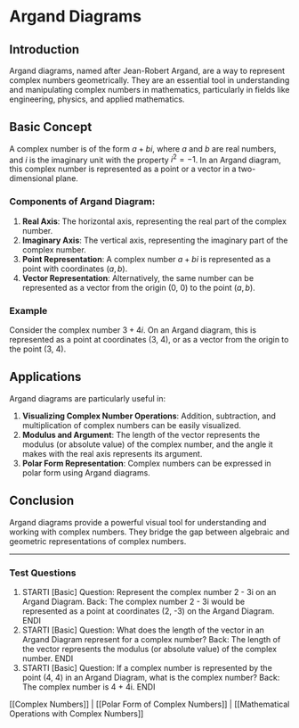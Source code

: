 # Argand Diagrams

## Introduction
Argand diagrams, named after Jean-Robert Argand, are a way to represent complex numbers geometrically. They are an essential tool in understanding and manipulating complex numbers in mathematics, particularly in fields like engineering, physics, and applied mathematics.

## Basic Concept
A complex number is of the form $a + bi$, where $a$ and $b$ are real numbers, and $i$ is the imaginary unit with the property $i^2 = -1$. In an Argand diagram, this complex number is represented as a point or a vector in a two-dimensional plane.

### Components of Argand Diagram:
1. **Real Axis**: The horizontal axis, representing the real part of the complex number.
2. **Imaginary Axis**: The vertical axis, representing the imaginary part of the complex number.
3. **Point Representation**: A complex number $a + bi$ is represented as a point with coordinates $(a, b)$.
4. **Vector Representation**: Alternatively, the same number can be represented as a vector from the origin (0, 0) to the point $(a, b)$.

### Example
Consider the complex number $3 + 4i$. On an Argand diagram, this is represented as a point at coordinates (3, 4), or as a vector from the origin to the point (3, 4).

## Applications
Argand diagrams are particularly useful in:
1. **Visualizing Complex Number Operations**: Addition, subtraction, and multiplication of complex numbers can be easily visualized.
2. **Modulus and Argument**: The length of the vector represents the modulus (or absolute value) of the complex number, and the angle it makes with the real axis represents its argument.
3. **Polar Form Representation**: Complex numbers can be expressed in polar form using Argand diagrams.

## Conclusion
Argand diagrams provide a powerful visual tool for understanding and working with complex numbers. They bridge the gap between algebraic and geometric representations of complex numbers.

---

### Test Questions
1. STARTI [Basic] Question: Represent the complex number 2 - 3i on an Argand Diagram. Back: The complex number 2 - 3i would be represented as a point at coordinates (2, -3) on the Argand Diagram. ENDI
2. STARTI [Basic] Question: What does the length of the vector in an Argand Diagram represent for a complex number? Back: The length of the vector represents the modulus (or absolute value) of the complex number. ENDI
3. STARTI [Basic] Question: If a complex number is represented by the point (4, 4) in an Argand Diagram, what is the complex number? Back: The complex number is 4 + 4i. ENDI

[[Complex Numbers]] | [[Polar Form of Complex Numbers]] | [[Mathematical Operations with Complex Numbers]]